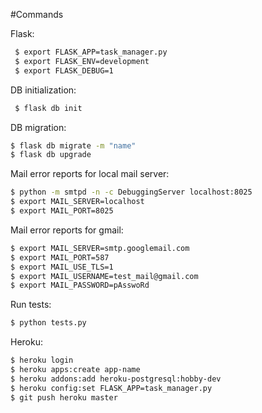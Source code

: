 #Commands

Flask:
```sh
 $ export FLASK_APP=task_manager.py
 $ export FLASK_ENV=development
 $ export FLASK_DEBUG=1
 ```

DB initialization:
```sh
 $ flask db init 
```

 DB migration: 
```sh 
$ flask db migrate -m "name"
$ flask db upgrade
```
Mail error reports for local mail server:
```sh
$ python -m smtpd -n -c DebuggingServer localhost:8025
$ export MAIL_SERVER=localhost
$ export MAIL_PORT=8025
```
Mail error reports for gmail:
```sh
$ export MAIL_SERVER=smtp.googlemail.com
$ export MAIL_PORT=587
$ export MAIL_USE_TLS=1
$ export MAIL_USERNAME=test_mail@gmail.com
$ export MAIL_PASSWORD=pAsswoRd
```
Run tests:
```sh
$ python tests.py
```

Heroku:

```sh
$ heroku login
$ heroku apps:create app-name
$ heroku addons:add heroku-postgresql:hobby-dev
$ heroku config:set FLASK_APP=task_manager.py
$ git push heroku master
```